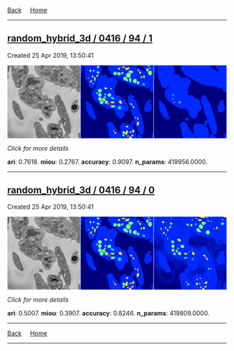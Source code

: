 
[Back](..)&nbsp;&nbsp;&nbsp;&nbsp;&nbsp;[Home](https://leapmanlab.github.io/snapshots)

---

<div class="summary"><a href="1"><h2>random_hybrid_3d / 0416 / 94 / 1</h2></a><p>Created 25 Apr 2019, 13:50:41
</p><a href="1"><img src="1/media/summary.png" align="center"></a><p>
<i>Click for more details</i>
</p></div>

**ari**: 0.7618. **miou**: 0.2767. **accuracy**: 0.9097. **n_params**: 419956.0000. 

---

<div class="summary"><a href="0"><h2>random_hybrid_3d / 0416 / 94 / 0</h2></a><p>Created 25 Apr 2019, 13:50:41
</p><a href="0"><img src="0/media/summary.png" align="center"></a><p>
<i>Click for more details</i>
</p></div>

**ari**: 0.5007. **miou**: 0.3907. **accuracy**: 0.8246. **n_params**: 419809.0000. 

---

[Back](..)&nbsp;&nbsp;&nbsp;&nbsp;&nbsp;[Home](https://leapmanlab.github.io/snapshots)

---